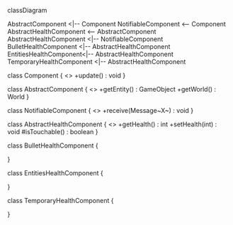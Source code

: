 classDiagram

AbstractComponent <|-- Component
NotifiableComponent <-- Component
AbstractHealthComponent <-- AbstractComponent
AbstractHealthComponent <|-- NotifiableComponent
BulletHealthComponent <|-- AbstractHealthComponent
EntitiesHealthComponent<|-- AbstractHealthComponent
TemporaryHealthComponent <|-- AbstractHealthComponent

class Component {
    <<interface>>
    +update() : void
}

class AbstractComponent {
    <<abstract>>
    +getEntity() : GameObject
    +getWorld() : World
}

class NotifiableComponent {
    <<interface>>
    +receive(Message~X~) : void
}

class AbstractHealthComponent {
    <<abstract>>
    +getHealth() : int
    +setHealth(int) : void
    #isTouchable() : boolean
}

class BulletHealthComponent {
    
}

class EntitiesHealthComponent {
    
}

class TemporaryHealthComponent {
    
}